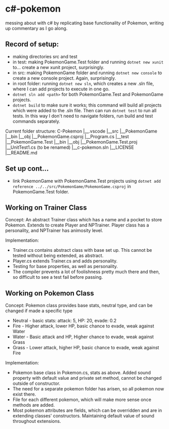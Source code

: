 # c#-pokemon
messing about with c# by replicating base functionality of Pokemon, writing up commentary as I go along. 

## Record of setup: 
- making directories src and test
- in test: making PokemonGame.Test folder and running `dotnet new xunit` to... create a new xunit project, surprisingly. 
- in src: making PokemonGame folder and running `dotnet new console` to create a new console project. Again, surprisingly. 
- in root folder: running `dotnet new sln`, which creates a new .sln file, where I can add projects to execute in one go.
- `dotnet sln add <path>` for both PokemonGame.Test and PokemonGame projects. 
- `dotnet build` to make sure it works; this command will build all projects which were added to the .sln file. Then can run `dotnet test` to run all tests. In this way I don't need to navigate folders, run build and test commands separately.

Current folder structure: 
C-Pokemon
|__.vscode
|__src
  |__PokemonGame
    |__bin
    |__obj
    |__PokemonGame.csproj
    |__Program.cs
|__test
  |__PokemonGame.Test
    |__bin
    |__obj
    |__PokemonGame.Test.proj
    |__UnitTest1.cs (to be renamed)
|__c-pokemon.sln
|__LICENSE
|__README.md

## Set up cont...
- link PokemonGame with PokemonGame.Test projects using `dotnet add reference ../../src/PokemonGame/PokemonGame.csproj` in PokemonGame.Test folder. 

## Working on Trainer Class

Concept: An abstract Trainer class which has a name and a pocket to store Pokemon. Extends to create Player and NPTrainer. Player class has a personality, and NPTrainer has animosity level.

Implementation: 
- Trainer.cs contains abstract class with base set up. This cannot be tested without being extended, as abstract.
- Player.cs extends Trainer.cs and adds personality. 
- Testing for base properties, as well as personality. 
- The compiler prevents a lot of foolishness pretty much there and then, so difficult to see a test fail before passing. 

## Working on Pokemon Class 

Concept: Pokemon class provides base stats, neutral type, and can be changed if made a specific type
- Neutral - basic stats: attack: 5, HP: 20, evade: 0.2
- Fire - Higher attack, lower HP, basic chance to evade, weak against Water
- Water - Basic attack and HP, Higher chance to evade, weak against Grass
- Grass - Lower attack, higher HP, basic chance to evade, weak against Fire

Implementation: 
- Pokemon base class in Pokemon.cs, stats as above. Added sound property with default value and private set method, cannot be changed outside of constructor. 
- The need for a separate pokemon folder has arisen, so all pokemon now exist there. 
- File for each different pokemon, which will make more sense once methods are added.
- Most pokemon attributes are fields, which can be overridden and are in extending classes' constructors. Maintaining default value of sound throughout extensions. 